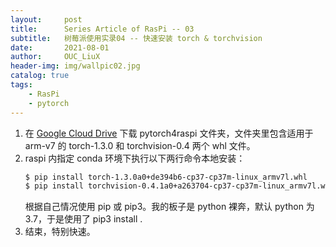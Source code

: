 ```yaml
---
layout:     post
title:      Series Article of RasPi -- 03
subtitle:   树莓派使用实录04 -- 快速安装 torch & torchvision           
date:       2021-08-01
author:     OUC_LiuX
header-img: img/wallpic02.jpg
catalog: true
tags:
    - RasPi   
    - pytorch        
---     
```


1. 在 [Google Cloud Drive](https://drive.google.com/drive/folders/1jCBjlcZd6RN7wsI0nbk2M0HtAJaEPQ_-?usp=sharing) 下载 pytorch4raspi 文件夹，文件夹里包含适用于arm-v7 的 torch-1.3.0 和 torchvision-0.4 两个 whl 文件。    
2. raspi 内指定 conda 环境下执行以下两行命令本地安装：      
   ```bash      
   $ pip install torch-1.3.0a0+de394b6-cp37-cp37m-linux_armv7l.whl      
   $ pip install torchvision-0.4.1a0+a263704-cp37-cp37m-linux_armv7l.whl 
   ```      
   根据自己情况使用 pip 或 pip3。我的板子是 python 裸奔，默认 python 为 3.7，于是使用了 pip3 install .    
4. 结束，特别快速。     
   
